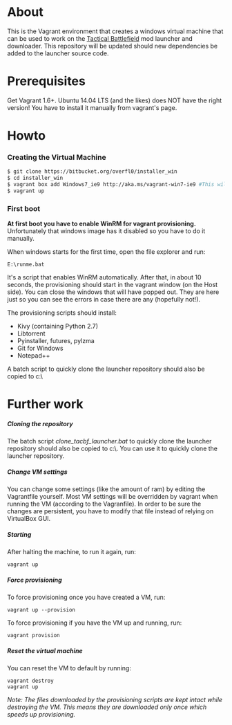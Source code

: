 # About
This is the Vagrant environment that creates a windows virtual machine that can be used to work on the [Tactical Battlefield](http://www.tacbf.com/) mod launcher and downloader.
This repository will be updated should new dependencies be added to the launcher source code.

# Prerequisites
Get Vagrant 1.6+. Ubuntu 14.04 LTS (and the likes) does NOT have the right version! You have to install it manually from vagrant's page.

# Howto
### Creating the Virtual Machine
```sh
$ git clone https://bitbucket.org/overfl0/installer_win
$ cd installer_win
$ vagrant box add Windows7_ie9 http://aka.ms/vagrant-win7-ie9 #This will download the microsoft image and will take some time
$ vagrant up
```

### First boot
**At first boot you have to enable WinRM for vagrant provisioning.** Unfortunately that windows image has it disabled so you have to do it manually.

When windows starts for the first time, open the file explorer and run:
```
E:\runme.bat
```

It's a script that enables WinRM automatically. After that, in about 10 seconds, the provisioning should start in the vagrant window (on the Host side). You can close the windows that will have popped out. They are here just so you can see the errors in case there are any (hopefully not!).

The provisioning scripts should install:

* Kivy (containing Python 2.7)
* Libtorrent
* Pyinstaller, futures, pylzma
* Git for Windows
* Notepad++

A batch script to quickly clone the launcher repository should also be copied to c:\

# Further work
##### Cloning the repository
The batch script *clone_tacbf_launcher.bat* to quickly clone the launcher repository should also be copied to c:\\. You can use it to quickly clone the launcher repository.

##### Change VM settings
You can change some settings (like the amount of ram) by editing the Vagrantfile yourself. Most VM settings will be overridden by vagrant when running the VM (according to the Vagranfile). In order to be sure the changes are persistent, you have to modify that file instead of relying on VirtualBox GUI.

##### Starting
After halting the machine, to run it again, run:
```
vagrant up
```

##### Force provisioning
To force provisioning once you have created a VM, run:
```
vagrant up --provision
```
To force provisioning if you have the VM up and running, run:
```
vagrant provision
```

##### Reset the virtual machine
You can reset the VM to default by running:
```
vagrant destroy
vagrant up
```
*Note: The files downloaded by the provisioning scripts are kept intact while destroying the VM. This means they are downloaded only once which speeds up provisioning.*
